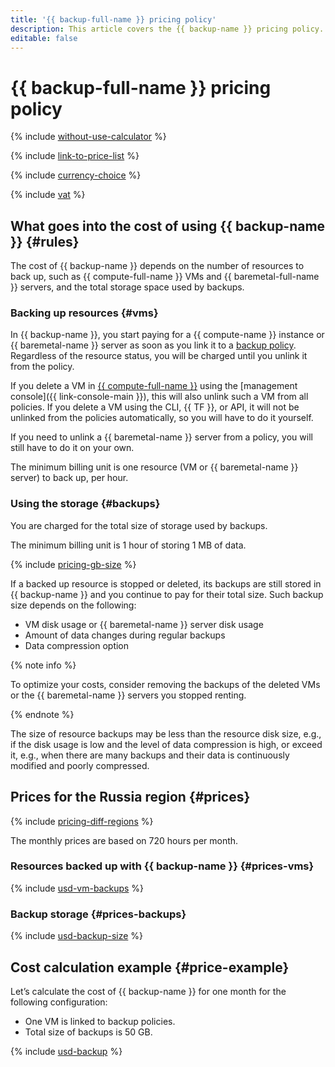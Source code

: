 ```yaml
---
title: '{{ backup-full-name }} pricing policy'
description: This article covers the {{ backup-name }} pricing policy.
editable: false
---
```


# {{ backup-full-name }} pricing policy



{% include [without-use-calculator](../_includes/pricing/without-use-calculator.md) %}

{% include [link-to-price-list](../_includes/pricing/link-to-price-list.md) %}

{% include [currency-choice](../_includes/pricing/currency-choice.md) %}

{% include [vat](../_includes/vat.md) %}

## What goes into the cost of using {{ backup-name }} {#rules}

The cost of {{ backup-name }} depends on the number of resources to back up, such as {{ compute-full-name }} VMs and {{ baremetal-full-name }} servers, and the total storage space used by backups.

### Backing up resources {#vms}

In {{ backup-name }}, you start paying for a {{ compute-name }} instance or {{ baremetal-name }} server as soon as you link it to a [backup policy](./concepts/policy.md). Regardless of the resource status, you will be charged until you unlink it from the policy.

If you delete a VM in [{{ compute-full-name }}](../compute/) using the [management console]({{ link-console-main }}), this will also unlink such a VM from all policies. If you delete a VM using the CLI, {{ TF }}, or API, it will not be unlinked from the policies automatically, so you will have to do it yourself.

If you need to unlink a {{ baremetal-name }} server from a policy, you will still have to do it on your own.

The minimum billing unit is one resource (VM or {{ baremetal-name }} server) to back up, per hour.

### Using the storage {#backups}

You are charged for the total size of storage used by backups.

The minimum billing unit is 1 hour of storing 1 MB of data.

{% include [pricing-gb-size](../_includes/pricing-gb-size.md) %}

If a backed up resource is stopped or deleted, its backups are still stored in {{ backup-name }} and you continue to pay for their total size. Such backup size depends on the following:
* VM disk usage or {{ baremetal-name }} server disk usage
* Amount of data changes during regular backups
* Data compression option

{% note info %}

To optimize your costs, consider removing the backups of the deleted VMs or the {{ baremetal-name }} servers you stopped renting.

{% endnote %}

The size of resource backups may be less than the resource disk size, e.g., if the disk usage is low and the level of data compression is high, or exceed it, e.g., when there are many backups and their data is continuously modified and poorly compressed.

## Prices for the Russia region {#prices}

{% include [pricing-diff-regions](../_includes/pricing-diff-regions.md) %}

The monthly prices are based on 720 hours per month.

### Resources backed up with {{ backup-name }} {#prices-vms}



{% include [usd-vm-backups](../_pricing/backup/usd-vm-backups.md) %}


### Backup storage {#prices-backups}



{% include [usd-backup-size](../_pricing/backup/usd-backup-size.md) %}


## Cost calculation example {#price-example}

Let’s calculate the cost of {{ backup-name }} for one month for the following configuration:
* One VM is linked to backup policies.
* Total size of backups is 50 GB.



{% include [usd-backup](../_pricing_examples/backup/usd.md) %}


